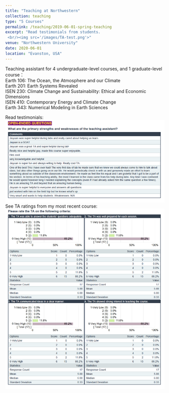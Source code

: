 ```yaml
---
title: "Teaching at Northwestern"
collection: teaching
type: "5 Courses"
permalink: /teaching/2019-06-01-spring-teaching
excerpt: "Read testimonials from students.
 <br/><img src='/images/TA-test.png'>"
venue: "Northwestern University"
date: 2020-06-01
location: "Evanston, USA"
---
```


Teaching assistant for 4 undergraduate-level courses, and 1 graduate-level course：  
Earth 106: The Ocean, the Atmosphere and our Climate  
Earth 201: Earth Systems Revealed  
ISEN 230: Climate Change and Sustainability: Ethical and Economic Dimensions  
ISEN 410: Contemporary Energy and Climate Change  
Earth 343: Numerical Modeling in Earth Sciences  

Read testimonials:
<br/><img src='/images/TA-test.png'>
See TA ratings from my most recent course:
<br/><img src='/images/TA-ratings.png'>
